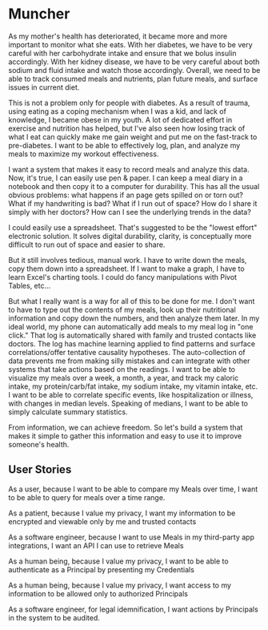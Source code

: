 <h1>Muncher</h1>
<p> As my mother's health has deteriorated, it became more and more important to monitor what she eats. With her diabetes, we have to be very careful with her carbohydrate intake and ensure that we bolus insulin accordingly. With her kidney disease, we have to be very careful about both sodium and fluid intake and watch those accordingly. Overall, we need to be able to track consumed meals and nutrients, plan future meals, and surface issues in current diet.</p>
<p>This is not a problem only for people with diabetes. As a result of trauma, using eating as a coping mechanism when I was a kid, and lack of knowledge, I became obese in my youth. A lot of dedicated effort in exercise and nutrition has helped, but I've also seen how losing track of what I eat can quickly make me gain weight and put me on the fast-track to pre-diabetes. I want to be able to effectively log, plan, and analyze my meals to maximize my workout effectiveness.</p>

<p>I want a system that makes it easy to record meals and analyze this data. Now, it's true, I can easily use pen & paper. I can keep a meal diary in a notebook and then copy it to a computer for durability.
This has all the usual obvious problems: what happens if an page gets spilled on or torn out? What if my handwriting is bad?
What if I run out of space? How do I share it simply with her doctors? How can I see the underlying trends in the data?</p>

<p>I could easily use a spreadsheet. That's suggested to be the "lowest effort" electronic solution.
It solves digital durability, clarity, is conceptually more difficult to run out of space and easier to share.</p>

<p>But it still involves tedious, manual work. I have to write down the meals, copy them down into a spreadsheet. If I want to make
a graph, I have to learn Excel's charting tools. I could do fancy manipulations with Pivot Tables, etc...</p>

<p>But what I really want is a way for all of this to be done for me. I don't want to have to type out the contents of my meals, look up their nutritional information and copy down the numbers, and then analyze them later. In my ideal world,
my phone can automatically add meals to my meal log in "one click."
That log is automatically shared with family and trusted contacts like doctors. The log has machine learning applied to
find patterns and surface correlations/offer tentative causality hypotheses. The auto-collection of data prevents me from
making silly mistakes and can integrate with other systems that take actions based on the readings. I want to be able
to visualize my meals over a week, a month, a year, and track my caloric intake, my protein/carb/fat intake, my sodium intake, my vitamin intake, etc.
I want to be able to correlate specific events, like hospitalization or illness, with changes in median levels. Speaking
of medians, I want to be able to simply calculate summary statistics.</p>

<p>From information, we can achieve freedom. So let's build a system that makes it simple to gather this information and easy
to use it to improve someone's health.</p>

<h2>User Stories</h2>
<p>As a user, because I want to be able to compare my Meals over time, I want to be able to query for meals over a
time range.</p>
<p>As a patient, because I value my privacy, I want my information to be encrypted and viewable only by me and trusted contacts</p>
<p>As a software engineer, because I want to use Meals in my third-party app integrations, I want an API I can use to
retrieve Meals</p>
<p>As a human being, because I value my privacy, I want to be able to authenticate as a Principal by presenting my Credentials</p>
<p>As a human being, because I value my privacy, I want access to my information to be allowed only to authorized Principals</p>
<p>As a software engineer, for legal idemnification, I want actions by Principals in the system to be audited.</p>
